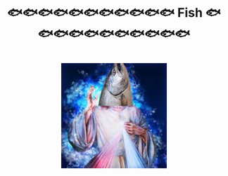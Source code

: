 <h1 align=center>🐟🐟🐟🐟🐟🐟🐟🐟🐟🐟🐟 Fish 🐟🐟🐟🐟🐟🐟🐟🐟🐟🐟🐟<h1>

<div align="center"><img src="assets/fish.png"></div>

<!--

**Here are some ideas to get you started:**

🙋‍♀️ A short introduction - what is your organization all about?
🌈 Contribution guidelines - how can the community get involved?
👩‍💻 Useful resources - where can the community find your docs? Is there anything else the community should know?
🍿 Fun facts - what does your team eat for breakfast?
🧙 Remember, you can do mighty things with the power of [Markdown](https://docs.github.com/github/writing-on-github/getting-started-with-writing-and-formatting-on-github/basic-writing-and-formatting-syntax)
-->
